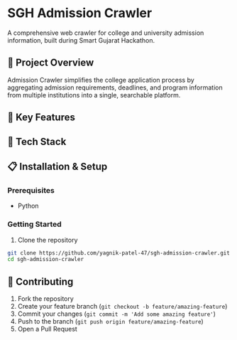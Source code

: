 # SGH Admission Crawler

A comprehensive web crawler for college and university admission information, built during Smart Gujarat Hackathon.

## 🚀 Project Overview

Admission Crawler simplifies the college application process by aggregating admission requirements, deadlines, and program information from multiple institutions into a single, searchable platform.

## 📃 Key Features

## 🔧 Tech Stack

## 📋 Installation & Setup

### Prerequisites
- Python

### Getting Started

1. Clone the repository
```bash
git clone https://github.com/yagnik-patel-47/sgh-admission-crawler.git
cd sgh-admission-crawler
```

## 🤝 Contributing

1. Fork the repository
2. Create your feature branch (`git checkout -b feature/amazing-feature`)
3. Commit your changes (`git commit -m 'Add some amazing feature'`)
4. Push to the branch (`git push origin feature/amazing-feature`)
5. Open a Pull Request
